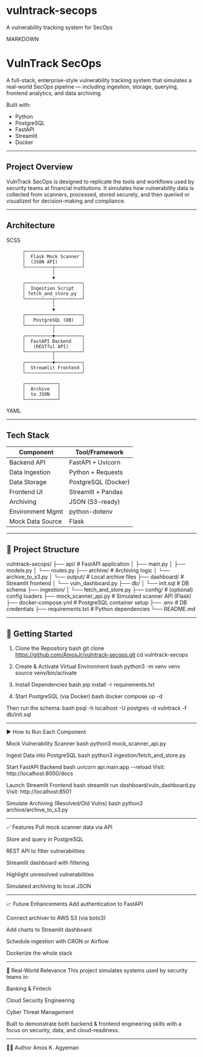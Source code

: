 # vulntrack-secops
A vulnerability tracking system for SecOps

MARKDOWN

# VulnTrack SecOps

A full-stack, enterprise-style vulnerability tracking system that simulates a real-world SecOps pipeline — including ingestion, storage, querying, frontend analytics, and data archiving.

Built with:
- Python
- PostgreSQL
- FastAPI
- Streamlit
- Docker

---

## Project Overview

VulnTrack SecOps is designed to replicate the tools and workflows used by security teams at financial institutions. It simulates how vulnerability data is collected from scanners, processed, stored securely, and then queried or visualized for decision-making and compliance.

---

## Architecture

SCSS

          ┌─────────────────────┐
          │  Flask Mock Scanner │
          │  (JSON API)         │
          └──────────┬──────────┘
                     │
                     ▼
          ┌─────────────────────┐
          │  Ingestion Script   │
          │ fetch_and_store.py  │
          └──────────┬──────────┘
                     │
                     ▼
          ┌─────────────────────┐
          │   PostgreSQL (DB)   │
          └──────────┬──────────┘
                     │
          ┌──────────▼──────────┐
          │  FastAPI Backend    │
          │   (RESTful API)     │
          └──────────┬──────────┘
                     │
          ┌──────────▼──────────┐
          │  Streamlit Frontend │
          └─────────────────────┘

          ┌────────────┐
          │  Archive   │
          │  to JSON   │
          └────────────┘

YAML

---

## Tech Stack

| Component        | Tool/Framework      |
|------------------|---------------------|
| Backend API      | FastAPI + Uvicorn   |
| Data Ingestion   | Python + Requests   |
| Data Storage     | PostgreSQL (Docker) |
| Frontend UI      | Streamlit + Pandas  |
| Archiving        | JSON (S3-ready)     |
| Environment Mgmt | python-dotenv       |
| Mock Data Source | Flask               |

---

## 📁 Project Structure

vulntrack-secops/ ├── api/ # FastAPI application │ ├── main.py │ ├── models.py │ └── routes.py ├── archive/ # Archiving logic │ └── archive_to_s3.py │ └── output/ # Local archive files ├── dashboard/ # Streamlit frontend │ └── vuln_dashboard.py ├── db/ │ └── init.sql # DB schema ├── ingestion/ │ └── fetch_and_store.py ├── config/ # (optional) config loaders ├── mock_scanner_api.py # Simulated scanner API (Flask) ├── docker-compose.yml # PostgreSQL container setup ├── .env # DB credentials ├── requirements.txt # Python dependencies └── README.md


---

## 🚀 Getting Started

1. Clone the Repository
bash
git clone https://github.com/AmosJr/vulntrack-secops.git
cd vulntrack-secops

2. Create & Activate Virtual Environment
bash
python3 -m venv venv
source venv/bin/activate

3. Install Dependencies
bash
pip install -r requirements.txt

4. Start PostgreSQL (via Docker)
bash
docker compose up -d

Then run the schema:
bash
psql -h localhost -U postgres -d vulntrack -f db/init.sql

---

▶️ How to Run Each Component

Mock Vulnerability Scanner
bash
python3 mock_scanner_api.py

Ingest Data into PostgreSQL
bash
python3 ingestion/fetch_and_store.py

Start FastAPI Backend
bash
uvicorn api.main:app --reload
Visit: http://localhost:8000/docs

Launch Streamlit Frontend
bash
streamlit run dashboard/vuln_dashboard.py
Visit: http://localhost:8501

Simulate Archiving (Resolved/Old Vulns)
bash
python3 archive/archive_to_s3.py

_____
✅ Features
 Pull mock scanner data via API
 
 Store and query in PostgreSQL
 
 REST API to filter vulnerabilities
 
 Streamlit dashboard with filtering
 
 Highlight unresolved vulnerabilities
 
 Simulated archiving to local JSON
_____
📈 Future Enhancements
Add authentication to FastAPI

Connect archiver to AWS S3 (via boto3)

Add charts to Streamlit dashboard

Schedule ingestion with CRON or Airflow

Dockerize the whole stack
______
🧠 Real-World Relevance
This project simulates systems used by security teams in:

Banking & Fintech

Cloud Security Engineering

Cyber Threat Management

Built to demonstrate both backend & frontend engineering skills with a focus on security, data, and cloud-readiness.
_____

👨‍💻 Author
Amos K. Agyeman
